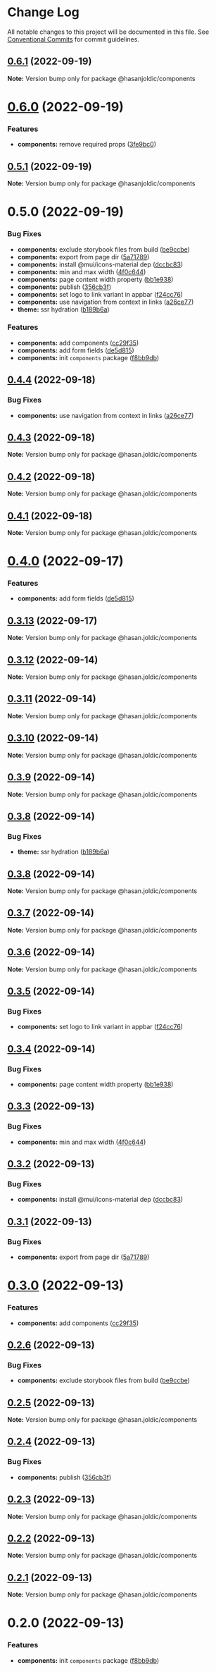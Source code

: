 # Change Log

All notable changes to this project will be documented in this file.
See [Conventional Commits](https://conventionalcommits.org) for commit guidelines.

## [0.6.1](https://github.com/hasanjoldic/ui/compare/@hasanjoldic/components@0.6.0...@hasanjoldic/components@0.6.1) (2022-09-19)

**Note:** Version bump only for package @hasanjoldic/components





# [0.6.0](https://github.com/hasanjoldic/ui/compare/@hasanjoldic/components@0.5.1...@hasanjoldic/components@0.6.0) (2022-09-19)


### Features

* **components:** remove required props ([3fe9bc0](https://github.com/hasanjoldic/ui/commit/3fe9bc0f401abc4b1b02c633d01abd113abdc390))





## [0.5.1](https://github.com/hasanjoldic/ui/compare/@hasanjoldic/components@0.5.0...@hasanjoldic/components@0.5.1) (2022-09-19)

**Note:** Version bump only for package @hasanjoldic/components





# 0.5.0 (2022-09-19)


### Bug Fixes

* **components:** exclude storybook files from build ([be9ccbe](https://github.com/hasanjoldic/ui/commit/be9ccbe3ea3d8d8228ceb0c4da5863ff143a8425))
* **components:** export from page dir ([5a71789](https://github.com/hasanjoldic/ui/commit/5a717890ff6f4a3622f65e691445a7cfbf162724))
* **components:** install @mui/icons-material dep ([dccbc83](https://github.com/hasanjoldic/ui/commit/dccbc831fba1463173cf387a707e47dab4e02f16))
* **components:** min and max width ([4f0c644](https://github.com/hasanjoldic/ui/commit/4f0c6440f7092458d5f85821ea3d5d1e8f53538f))
* **components:** page content width property ([bb1e938](https://github.com/hasanjoldic/ui/commit/bb1e9387ab1d649b36edbf116f5eb5c14e83a2f8))
* **components:** publish ([356cb3f](https://github.com/hasanjoldic/ui/commit/356cb3f5e85dffc8cfd2117cfed9210b2ae35eca))
* **components:** set logo to link variant in appbar ([f24cc76](https://github.com/hasanjoldic/ui/commit/f24cc76a0fb782af621eaa9d3522fcb2eae6239f))
* **components:** use navigation from context in links ([a26ce77](https://github.com/hasanjoldic/ui/commit/a26ce77015eeec40ca3202ae512bb05773af8d75))
* **theme:** ssr hydration ([b189b6a](https://github.com/hasanjoldic/ui/commit/b189b6ab67f1c51269da3658b7ce062c1f348eec))


### Features

* **components:** add components ([cc29f35](https://github.com/hasanjoldic/ui/commit/cc29f358b9b4987e039b760dff607737c067cb88))
* **components:** add form fields ([de5d815](https://github.com/hasanjoldic/ui/commit/de5d8154cfa674daf9c442e300ef56cf401e8b16))
* **components:** init `components` package ([f8bb9db](https://github.com/hasanjoldic/ui/commit/f8bb9dbc26247d5b3582333e9c808ceafb7d0d56))





## [0.4.4](https://github.com/hasanjoldic/ui/compare/@hasan.joldic/components@0.4.3...@hasan.joldic/components@0.4.4) (2022-09-18)


### Bug Fixes

* **components:** use navigation from context in links ([a26ce77](https://github.com/hasanjoldic/ui/commit/a26ce77015eeec40ca3202ae512bb05773af8d75))





## [0.4.3](https://github.com/hasanjoldic/ui/compare/@hasan.joldic/components@0.4.2...@hasan.joldic/components@0.4.3) (2022-09-18)

**Note:** Version bump only for package @hasan.joldic/components





## [0.4.2](https://github.com/hasanjoldic/ui/compare/@hasan.joldic/components@0.4.1...@hasan.joldic/components@0.4.2) (2022-09-18)

**Note:** Version bump only for package @hasan.joldic/components





## [0.4.1](https://github.com/hasanjoldic/ui/compare/@hasan.joldic/components@0.4.0...@hasan.joldic/components@0.4.1) (2022-09-18)

**Note:** Version bump only for package @hasan.joldic/components





# [0.4.0](https://github.com/hasanjoldic/ui/compare/@hasan.joldic/components@0.3.13...@hasan.joldic/components@0.4.0) (2022-09-17)


### Features

* **components:** add form fields ([de5d815](https://github.com/hasanjoldic/ui/commit/de5d8154cfa674daf9c442e300ef56cf401e8b16))





## [0.3.13](https://github.com/hasanjoldic/ui/compare/@hasan.joldic/components@0.3.12...@hasan.joldic/components@0.3.13) (2022-09-17)

**Note:** Version bump only for package @hasan.joldic/components





## [0.3.12](https://github.com/hasanjoldic/ui/compare/@hasan.joldic/components@0.3.11...@hasan.joldic/components@0.3.12) (2022-09-14)

**Note:** Version bump only for package @hasan.joldic/components





## [0.3.11](https://github.com/hasanjoldic/ui/compare/@hasan.joldic/components@0.3.10...@hasan.joldic/components@0.3.11) (2022-09-14)

**Note:** Version bump only for package @hasan.joldic/components





## [0.3.10](https://github.com/hasanjoldic/ui/compare/@hasan.joldic/components@0.3.9...@hasan.joldic/components@0.3.10) (2022-09-14)

**Note:** Version bump only for package @hasan.joldic/components





## [0.3.9](https://github.com/hasanjoldic/ui/compare/@hasan.joldic/components@0.3.8...@hasan.joldic/components@0.3.9) (2022-09-14)

**Note:** Version bump only for package @hasan.joldic/components





## [0.3.8](https://github.com/hasanjoldic/ui/compare/@hasan.joldic/components@0.3.7...@hasan.joldic/components@0.3.8) (2022-09-14)


### Bug Fixes

* **theme:** ssr hydration ([b189b6a](https://github.com/hasanjoldic/ui/commit/b189b6ab67f1c51269da3658b7ce062c1f348eec))





## [0.3.8](https://github.com/hasanjoldic/ui/compare/@hasan.joldic/components@0.3.7...@hasan.joldic/components@0.3.8) (2022-09-14)

**Note:** Version bump only for package @hasan.joldic/components





## [0.3.7](https://github.com/hasanjoldic/ui/compare/@hasan.joldic/components@0.3.6...@hasan.joldic/components@0.3.7) (2022-09-14)

**Note:** Version bump only for package @hasan.joldic/components





## [0.3.6](https://github.com/hasanjoldic/ui/compare/@hasan.joldic/components@0.3.5...@hasan.joldic/components@0.3.6) (2022-09-14)

**Note:** Version bump only for package @hasan.joldic/components





## [0.3.5](https://github.com/hasanjoldic/ui/compare/@hasan.joldic/components@0.3.4...@hasan.joldic/components@0.3.5) (2022-09-14)


### Bug Fixes

* **components:** set logo to link variant in appbar ([f24cc76](https://github.com/hasanjoldic/ui/commit/f24cc76a0fb782af621eaa9d3522fcb2eae6239f))





## [0.3.4](https://github.com/hasanjoldic/ui/compare/@hasan.joldic/components@0.3.3...@hasan.joldic/components@0.3.4) (2022-09-14)


### Bug Fixes

* **components:** page content width property ([bb1e938](https://github.com/hasanjoldic/ui/commit/bb1e9387ab1d649b36edbf116f5eb5c14e83a2f8))





## [0.3.3](https://github.com/hasanjoldic/ui/compare/@hasan.joldic/components@0.3.2...@hasan.joldic/components@0.3.3) (2022-09-13)


### Bug Fixes

* **components:** min and max width ([4f0c644](https://github.com/hasanjoldic/ui/commit/4f0c6440f7092458d5f85821ea3d5d1e8f53538f))





## [0.3.2](https://github.com/hasanjoldic/ui/compare/@hasan.joldic/components@0.3.1...@hasan.joldic/components@0.3.2) (2022-09-13)


### Bug Fixes

* **components:** install @mui/icons-material dep ([dccbc83](https://github.com/hasanjoldic/ui/commit/dccbc831fba1463173cf387a707e47dab4e02f16))





## [0.3.1](https://github.com/hasanjoldic/ui/compare/@hasan.joldic/components@0.3.0...@hasan.joldic/components@0.3.1) (2022-09-13)


### Bug Fixes

* **components:** export from page dir ([5a71789](https://github.com/hasanjoldic/ui/commit/5a717890ff6f4a3622f65e691445a7cfbf162724))





# [0.3.0](https://github.com/hasanjoldic/ui/compare/@hasan.joldic/components@0.2.6...@hasan.joldic/components@0.3.0) (2022-09-13)


### Features

* **components:** add components ([cc29f35](https://github.com/hasanjoldic/ui/commit/cc29f358b9b4987e039b760dff607737c067cb88))





## [0.2.6](https://github.com/hasanjoldic/ui/compare/@hasan.joldic/components@0.2.5...@hasan.joldic/components@0.2.6) (2022-09-13)


### Bug Fixes

* **components:** exclude storybook files from build ([be9ccbe](https://github.com/hasanjoldic/ui/commit/be9ccbe3ea3d8d8228ceb0c4da5863ff143a8425))





## [0.2.5](https://github.com/hasanjoldic/ui/compare/@hasan.joldic/components@0.2.4...@hasan.joldic/components@0.2.5) (2022-09-13)

**Note:** Version bump only for package @hasan.joldic/components





## [0.2.4](https://github.com/hasanjoldic/ui/compare/@hasan.joldic/components@0.2.3...@hasan.joldic/components@0.2.4) (2022-09-13)


### Bug Fixes

* **components:** publish ([356cb3f](https://github.com/hasanjoldic/ui/commit/356cb3f5e85dffc8cfd2117cfed9210b2ae35eca))





## [0.2.3](https://github.com/hasanjoldic/ui/compare/@hasan.joldic/components@0.2.2...@hasan.joldic/components@0.2.3) (2022-09-13)

**Note:** Version bump only for package @hasan.joldic/components





## [0.2.2](https://github.com/hasanjoldic/ui/compare/@hasan.joldic/components@0.2.1...@hasan.joldic/components@0.2.2) (2022-09-13)

**Note:** Version bump only for package @hasan.joldic/components





## [0.2.1](https://github.com/hasanjoldic/ui/compare/@hasan.joldic/components@0.2.0...@hasan.joldic/components@0.2.1) (2022-09-13)

**Note:** Version bump only for package @hasan.joldic/components





# 0.2.0 (2022-09-13)


### Features

* **components:** init `components` package ([f8bb9db](https://github.com/hasanjoldic/ui/commit/f8bb9dbc26247d5b3582333e9c808ceafb7d0d56))
